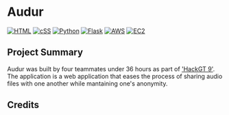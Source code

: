 # Audur
[![HTML](https://img.shields.io/badge/HTML-E34F26?style=for-the-badge&logo=HTML5&logoColor=white)]()
[![cSS](https://img.shields.io/badge/CSS-1572B6?style=for-the-badge&logo=CSS3&logoColor=white)]()
[![Python](https://img.shields.io/badge/Python-3776AB?style=for-the-badge&logo=python&logoColor=white)]()
[![Flask](https://img.shields.io/badge/Flask-000000?style=for-the-badge&logo=flask&logoColor=white)]()
[![AWS](https://img.shields.io/badge/AWS-232F3E?style=for-the-badge&logo=AmazonAWS&logoColor=white)]()
[![EC2](https://img.shields.io/badge/EC2-FF9900?style=for-the-badge&logo=AmazonEC2&logoColor=white)]()

## Project Summary
Audur was built by four teammates under 36 hours as part of <a href="https://2022.hack.gt/">'HackGT 9'</a>. The application is a web application that eases the process of sharing audio files with one another while mantaining one's anonymity.

## Credits
